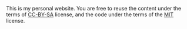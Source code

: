 This is my personal website. You are free to reuse the content under the terms of [CC-BY-SA](https://github.com/ChessOnMyMind/website/blob/main/CC-BY-SA-4.0-LICENSE.md) license, and the code under the terms of the [MIT](https://github.com/ChessOnMyMind/website/blob/main/MIT-LICENSE.md) license.
